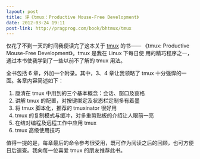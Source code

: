 ```yaml
---
layout: post
title: 评《tmux：Productive Mouse-Free Development》
date: 2012-03-24 19:11
post-link: http://pragprog.com/book/bhtmux/tmux
---
```


仅花了不到一天的时间我便读完了这本关于 [tmux][1] 的书——
《tmux: Productive Mouse-Free Development》。tmux 是我在 Linux 下每日使
用的精巧程序之一，通过本书使我学到了一些以前不了解的 tmux 用法。<!--more-->

全书包括 6 章，外加一个附录。其中，3、4 章让我领略了 tmux
十分强悍的一面。各章内容简述如下：

1. 厘清在 tmux 中用到的三个基本概念：会话、窗口及窗格
2. 讲解 tmux 的配置，对按键绑定及状态栏定制多有着墨
3. 将 tmux 脚本化，推荐的 tmuxinator 很好用
4. tmux 的复制模式与缓冲，对多重剪贴板的介绍让人眼前一亮
5. 在结对编程及远程工作中应用 tmux
6. tmux 高级使用技巧

值得一提的是，每章最后的命令参考很受用，既可作为阅读之后的回顾，也可方便日后速查。我向每一位喜爱
tmux 的朋友推荐此书。

[1]: http://tmux.sourceforge.net/
